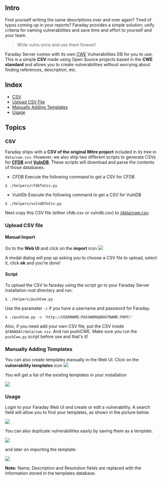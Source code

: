 ## Intro
Find yourself writing the same descriptions over and over again? Tired of typos coming up in your reports? Faraday provides a simple solution; unify criteria for naming vulnerabilities and save time and effort to yourself and your team.

> Write vulns once and use them forever!

Faraday Server comes with its own [CWE](https://cwe.mitre.org/) Vulnerabilities DB for you to use. This is a simple **CSV** made using Open Source projects based in the **CWE standard** and allows you to create vulnerabilities without worrying about finding references, description, etc.

## Index

* [CSV](#csv)
* [Upload CSV File](#upload)
* [Manually Adding Templates](#manually)
* [Usage](#usage)

## Topics

<a name="csv"></a>
### CSV

Faraday ships with a **CSV of the original Mitre project** included in its tree in `data/cwe.csv`. However, we also ship two different scripts to generate CSVs for [**CFDB**](https://github.com/mubix/cfdb) and [**VulnDB**](https://github.com/vulndb/data). These scripts will download and parse the contents of those databases.

* CFDB
Execute the following command to get a CSV for CFDB

```
$ ./helpers/cfdbToCsv.py
```

* VulnDb
Execute the following command to get a CSV for VulnDB

```
$ ./helpers/vulndbToCsv.py
```

Next copy this CSV file (either cfdb.csv or vulndb.csv) to [/data/cwe.csv](data/cwe.csv).

<a name="upload"></a>
### Upload CSV file

#### Manual Import

Go to the **Web UI** and click on the **import** icon ![](https://raw.github.com/wiki/infobyte/faraday/images/faraday_vulntemplates_import_icon.png)

A modal dialog will pop up asking you to choose a CSV file to upload, select it, click **ok** and you're done!

#### Script

To upload the CSV to faraday using the script go to your Faraday Server installation root directory and run:

```
$ ./helpers/pushCwe.py
```

Use the paramater `-c` if you have a username and password for Faraday.

```        
$ ./pushCwe.py -c 'http://USERNAME:PASSWORD@HOSTNAME:PORT/'
```

Also, if you need add your own CSV file, put the CSV inside `$FARADAY/data/cwe.csv`. And run pushCWE. Make sure you run the `pushCwe.py` script before use and that's it!

<a name="manually"></a>
### Manually Adding Templates

You can also create templates manually in the Web UI. Click on the **vulnerability templates** icon ![](https://raw.github.com/wiki/infobyte/faraday/images/faraday_vulntemplates_icon.png)

You will get a list of the existing templates in your installation

![](https://raw.github.com/wiki/infobyte/faraday/images/faraday_vulntemplates_list.png)

<a name="usage"></a>
### Usage

Login to your Faraday Web UI and create or edit a vulnerability. A search field will allow you to find your templates, as shown in the picture below.

![](https://raw.githubusercontent.com/wiki/infobyte/faraday/images/faraday_statusreport_vuln_creation_templates_list.png)

You can also duplicate vulnerabilities easily by saving them as a template.

![](https://raw.github.com/wiki/infobyte/faraday/images/faraday_vulntemplates_create.png)

and later on importing the template:

![](https://raw.github.com/wiki/infobyte/faraday/images/faraday_vulntemplates_import.png)




**Note:** Name, Description and Resolution fields are replaced with the information stored in the templates database.
